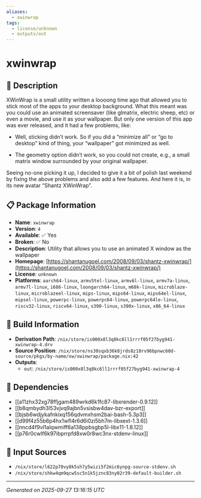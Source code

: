```yaml
---
aliases:
  - xwinwrap
tags:
  - license/unknown
  - outputs/out
---
```


# xwinwrap

## 📝 Description

XWinWrap is a small utility written a loooong time ago that allowed you to
stick most of the apps to your desktop background. What this meant was you
could use an animated screensaver (like glmatrix, electric sheep, etc) or
even a movie, and use it as your wallpaper. But only one version of this
app was ever released, and it had a few problems, like:

- Well, sticking didn’t work. So if you did a “minimize all” or “go to
desktop” kind of thing, your “wallpaper” got minimized as well.

- The geometry option didn’t work, so you could not create, e.g., a small
matrix window surrounded by your original wallpaper.

Seeing no-one picking it up, I decided to give it a bit of polish last
weekend by fixing the above problems and also add a few features. And here
it is, in its new avatar “Shantz XWinWrap”.


## 📋 Package Information

- **Name**: `xwinwrap`
- **Version**: `4`
- **Available**: ✅ Yes
- **Broken**: ✅ No
- **Description**: Utility that allows you to use an animated X window as the wallpaper
- **Homepage**: [https://shantanugoel.com/2008/09/03/shantz-xwinwrap/](https://shantanugoel.com/2008/09/03/shantz-xwinwrap/)
- **License**: `unknown`
- **Platforms**: `aarch64-linux`, `armv5tel-linux`, `armv6l-linux`, `armv7a-linux`, `armv7l-linux`, `i686-linux`, `loongarch64-linux`, `m68k-linux`, `microblaze-linux`, `microblazeel-linux`, `mips-linux`, `mips64-linux`, `mips64el-linux`, `mipsel-linux`, `powerpc-linux`, `powerpc64-linux`, `powerpc64le-linux`, `riscv32-linux`, `riscv64-linux`, `s390-linux`, `s390x-linux`, `x86_64-linux`

## 🔧 Build Information

- **Derivation Path**: `/nix/store/is000x8l3q8kc6ll1rrrf05f27byg941-xwinwrap-4.drv`
- **Source Position**: `/nix/store/ns30sqxb36k8jrds8z18rv96bpnwc60d-source/pkgs/by-name/xw/xwinwrap/package.nix:42`
- **Outputs**:
  - `out`:  `/nix/store/is000x8l3q8kc6ll1rrrf05f27byg941-xwinwrap-4`

## 🔗 Dependencies

- [[a11zhx32xg78ffjgam489wrkd6k1fc87-libxrender-0.9.12]]
- [[b8qmbydh3l53vjvq9ajbn5vsisbw4dav-bzr-export]]
- [[bjsb6wdjykafnkixq156qdvmxhsm2bai-bash-5.3p3]]
- [[d99f4z55b6p4hx1wfl4r6d6i0zi5bh7m-libxext-1.3.6]]
- [[nncd4f9vl1alqwmiff6a138ppbsgbp5l-libx11-1.8.12]]
- [[p76r0cwlf6k97ibprrpfd8xw0r8wc3nx-stdenv-linux]]

## 📁 Input Sources

- `/nix/store/l622p70vy8k5sh7y5wizi5f2mic6ynpg-source-stdenv.sh`
- `/nix/store/shkw4qm9qcw5sc5n1k5jznc83ny02r39-default-builder.sh`

---
*Generated on 2025-09-27 13:16:15 UTC*
